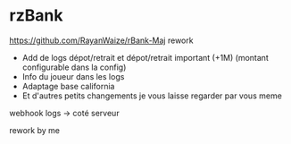 # rzBank

https://github.com/RayanWaize/rBank-Maj rework

- Add de logs dépot/retrait et dépot/retrait important (+1M) (montant configurable dans la config)
- Info du joueur dans les logs 
- Adaptage base california 
- Et d'autres petits changements je vous laisse regarder par vous meme 

webhook logs -> coté serveur 

rework by me 

